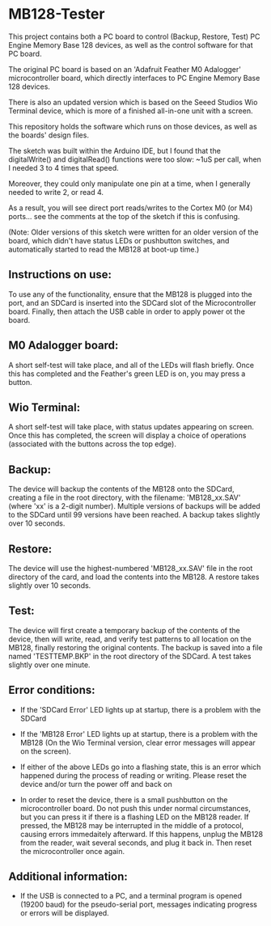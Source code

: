 # MB128-Tester
This project contains both a PC board to control (Backup, Restore, Test) PC Engine
Memory Base 128 devices, as well as the control software for that PC board.

The original PC board is based on an 'Adafruit Feather M0 Adalogger' microcontroller board, which
directly interfaces to PC Engine Memory Base 128 devices.

There is also an updated version which is based on the Seeed Studios Wio Terminal device, which is
more of a finished all-in-one unit with a screen.

This repository holds the software which runs on those devices, as well as the boards' design files.

The sketch was built within the Arduino IDE, but I found that the digitalWrite() and digitalRead()
functions were too slow: ~1uS per call, when I needed 3 to 4 times that speed.

Moreover, they could only manipulate one pin at a time, when I generally needed to write 2, or read 4.

As a result, you will see direct port reads/writes to the Cortex M0 (or M4) ports... see the comments at the
top of the sketch if this is confusing.

(Note: Older versions of this sketch were written for an older version of the board, which didn't have
status LEDs or pushbutton switches, and automatically started to read the MB128 at boot-up time.)

Instructions on use:
--------------------

To use any of the functionality, ensure that the MB128 is plugged into the port, and an SDCard is
inserted into the SDCard slot of the Microcontroller board.  Finally, then attach the USB cable
in order to apply power ot the board.

M0 Adalogger board:
-------------------
A short self-test will take place, and all of the LEDs will flash briefly.  Once this has completed
and the Feather's green LED is on, you may press a button.

Wio Terminal:
-------------
A short self-test will take place, with status updates appearing on screen.  Once this has completed,
the screen will display a choice of operations (associated with the buttons across the top edge).

Backup:
-------
The device will backup the contents of the MB128 onto the SDCard, creating a file in the root
directory, with the filename: 'MB128_xx.SAV' (where 'xx' is a 2-digit number).  Multiple versions
of backups will be added to the SDCard until 99 versions have been reached.
A backup takes slightly over 10 seconds.

Restore:
--------
The device will use the highest-numbered 'MB128_xx.SAV' file in the root directory of the card,
and load the contents into the MB128.
A restore takes slightly over 10 seconds.

Test:
-----
The device will first create a temporary backup of the contents of the device, then will write,
read, and verify test patterns to all location on the MB128, finally restoring the original
contents.  The backup is saved into a file named 'TESTTEMP.BKP' in the root directory of the
SDCard.
A test takes slightly over one minute.


Error conditions:
-----------------
- If the 'SDCard Error' LED lights up at startup, there is a problem with the SDCard
- If the 'MB128 Error' LED lights up at startup, there is a problem with the MB128
(On the Wio Terminal version, clear error messages will appear on the screen).

- If either of the above LEDs go into a flashing state, this is an error which happened during
the process of reading or writing.  Please reset the device and/or turn the power off and back on

- In order to reset the device, there is a small pushbutton on the  microcontroller board. Do
not push this under normal circumstances, but you can press it if there is a flashing LED on
the MB128 reader.  If pressed, the MB128 may be interrupted in the middle of a protocol, causing
errors immedaitely afterward.  If this happens, unplug the MB128 from the reader, wait several
seconds, and plug it back in.  Then reset the microcontroller once again.
 

Additional information:
-----------------------
- If the USB is connected to a PC, and a terminal program is opened (19200 baud) for the
pseudo-serial port, messages indicating progress or errors will be displayed.

